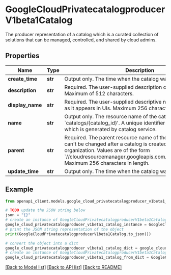 # GoogleCloudPrivatecatalogproducerV1beta1Catalog

The producer representation of a catalog which is a curated collection of solutions that can be managed, controlled, and shared by cloud admins.

## Properties

Name | Type | Description | Notes
------------ | ------------- | ------------- | -------------
**create_time** | **str** | Output only. The time when the catalog was created. | [optional] 
**description** | **str** | Required. The user-supplied description of the catalog. Maximum of 512 characters. | [optional] 
**display_name** | **str** | Required. The user-supplied descriptive name of the catalog as it appears in UIs. Maximum 256 characters in length. | [optional] 
**name** | **str** | Output only. The resource name of the catalog, in the format &#x60;catalogs/{catalog_id}&#39;.  A unique identifier for the catalog, which is generated by catalog service. | [optional] 
**parent** | **str** | Required. The parent resource name of the catalog, which can&#39;t be changed after a catalog is created. It can only be an organization. Values are of the form &#x60;//cloudresourcemanager.googleapis.com/organizations/&lt;id&gt;&#x60;. Maximum 256 characters in length. | [optional] 
**update_time** | **str** | Output only. The time when the catalog was last updated. | [optional] 

## Example

```python
from openapi_client.models.google_cloud_privatecatalogproducer_v1beta1_catalog import GoogleCloudPrivatecatalogproducerV1beta1Catalog

# TODO update the JSON string below
json = "{}"
# create an instance of GoogleCloudPrivatecatalogproducerV1beta1Catalog from a JSON string
google_cloud_privatecatalogproducer_v1beta1_catalog_instance = GoogleCloudPrivatecatalogproducerV1beta1Catalog.from_json(json)
# print the JSON string representation of the object
print(GoogleCloudPrivatecatalogproducerV1beta1Catalog.to_json())

# convert the object into a dict
google_cloud_privatecatalogproducer_v1beta1_catalog_dict = google_cloud_privatecatalogproducer_v1beta1_catalog_instance.to_dict()
# create an instance of GoogleCloudPrivatecatalogproducerV1beta1Catalog from a dict
google_cloud_privatecatalogproducer_v1beta1_catalog_from_dict = GoogleCloudPrivatecatalogproducerV1beta1Catalog.from_dict(google_cloud_privatecatalogproducer_v1beta1_catalog_dict)
```
[[Back to Model list]](../README.md#documentation-for-models) [[Back to API list]](../README.md#documentation-for-api-endpoints) [[Back to README]](../README.md)


